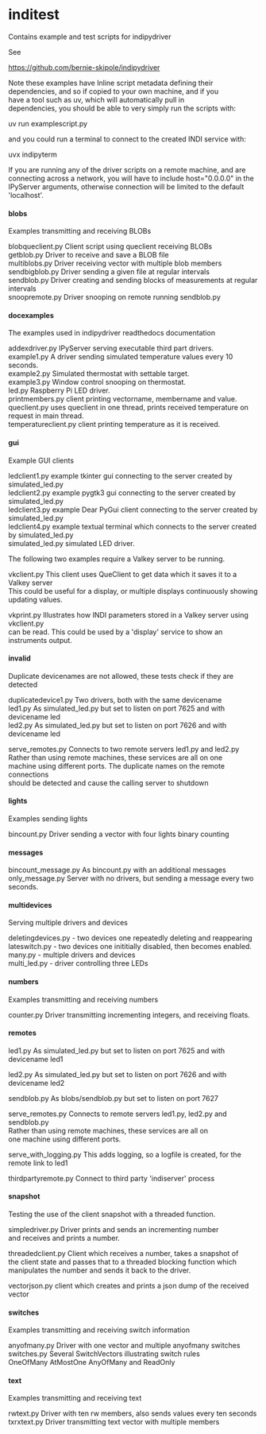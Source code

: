 # inditest
Contains example and test scripts for indipydriver

See

https://github.com/bernie-skipole/indipydriver


Note these examples have Inline script metadata defining their\
dependencies, and so if copied to your own machine, and if you\
have a tool such as uv, which will automatically pull in\
dependencies, you should be able to very simply run the scripts with:

uv run examplescript.py

and you could run a terminal to connect to the created INDI service with:

uvx indipyterm

If you are running any of the driver scripts on a remote machine, and are connecting across a network, you will have to include host="0.0.0.0" in the IPyServer arguments, otherwise connection will be limited to the default 'localhost'.

#### blobs

Examples transmitting and receiving BLOBs

blobqueclient.py Client script using queclient receiving BLOBs\
getblob.py Driver to receive and save a BLOB file\
multiblobs.py Driver receiving vector with multiple blob members\
sendbigblob.py Driver sending a given file at regular intervals\
sendblob.py Driver creating and sending blocks of measurements at regular intervals\
snoopremote.py Driver snooping on remote running sendblob.py


#### docexamples

The examples used in indipydriver readthedocs documentation

addexdriver.py IPyServer serving executable third part drivers.\
example1.py A driver sending simulated temperature values every 10 seconds.\
example2.py Simulated thermostat with settable target.\
example3.py Window control snooping on thermostat.\
led.py Raspberry Pi LED driver.\
printmembers.py client printing vectorname, membername and value.\
queclient.py uses queclient in one thread, prints received temperature on request in main thread.\
temperatureclient.py client printing temperature as it is received.

#### gui

Example GUI clients

ledclient1.py example tkinter gui connecting to the server created by simulated\_led.py\
ledclient2.py example pygtk3 gui connecting to the server created by simulated\_led.py\
ledclient3.py example Dear PyGui client connecting to the server created by simulated\_led.py\
ledclient4.py example textual terminal which connects to the server created by simulated\_led.py\
simulated\_led.py simulated LED driver.

The following two examples require a Valkey server to be running.

vkclient.py This client uses QueClient to get data which it saves it to a Valkey server\
This could be useful for a display, or multiple displays continuously showing updating values.

vkprint.py Illustrates how INDI parameters stored in a Valkey server using vkclient.py\
can be read. This could be used by a 'display' service to show an instruments output.

#### invalid

Duplicate devicenames are not allowed, these tests check if they are detected

duplicatedevice1.py Two drivers, both with the same devicename\
led1.py As simulated\_led.py but set to listen on port 7625 and with devicename led\
led2.py As simulated\_led.py but set to listen on port 7626 and with devicename led

serve\_remotes.py Connects to two remote servers led1.py and led2.py\
Rather than using remote machines, these services are all on one\
machine using different ports. The duplicate names on the remote connections\
should be detected and cause the calling server to shutdown

#### lights

Examples sending lights

bincount.py Driver sending a vector with four lights binary counting

#### messages

bincount\_message.py As bincount.py with an additional messages\
only\_message.py Server with no drivers, but sending a message every two seconds.

#### multidevices

Serving multiple drivers and devices

deletingdevices.py - two devices one repeatedly deleting and reappearing\
lateswitch.py - two devices one inititially disabled, then becomes enabled.\
many.py - multiple drivers and devices\
multi\_led.py - driver controlling three LEDs

#### numbers

Examples transmitting and receiving numbers

counter.py Driver transmitting incrementing integers, and receiving floats.

#### remotes

led1.py As simulated\_led.py but set to listen on port 7625 and with devicename led1

led2.py As simulated\_led.py but set to listen on port 7626 and with devicename led2

sendblob.py As blobs/sendblob.py but set to listen on port 7627

serve\_remotes.py Connects to remote servers led1.py, led2.py and sendblob.py\
Rather than using remote machines, these services are all on\
one machine using different ports.

serve\_with\_logging.py This adds logging, so a logfile is created, for the remote link to led1

thirdpartyremote.py Connect to third party 'indiserver' process

#### snapshot

Testing the use of the client snapshot with a threaded function.

simpledriver.py Driver prints and sends an incrementing number\
and receives and prints a number.

threadedclient.py Client which receives a number, takes a snapshot of\
the client state and passes that to a threaded blocking function which\
manipulates the number and sends it back to the driver.

vectorjson.py client which creates and prints a json dump of the received vector

#### switches

Examples transmitting and receiving switch information

anyofmany.py Driver with one vector and multiple anyofmany switches
switches.py Several SwitchVectors illustrating switch rules\
OneOfMany AtMostOne AnyOfMany and ReadOnly

#### text

Examples transmitting and receiving text

rwtext.py Driver with ten rw members, also sends values every ten seconds\
txrxtext.py Driver transmitting text vector with multiple members

